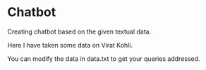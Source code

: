 # Chatbot
Creating chatbot based on the given textual data.

Here I have taken some data on Virat Kohli.

You can modify the data in data.txt to get your queries addressed.
